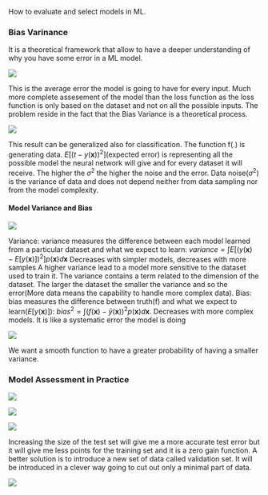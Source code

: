 How to evaluate and select models in ML. 
### Bias Varinance
It is a theoretical framework that allow to have a deeper understanding of why you have some error in a ML model. 

![](https://i.imgur.com/8jSGnY5.png)

This is the average error the model is going to have for every input. Much more complete assesement of the model than the loss function as the loss function is only based on the dataset and not on all the possible inputs. The problem reside in the fact that the Bias Variance is a theoretical process.

![](https://i.imgur.com/sqBccMy.png)

This result can be generalized also for classification. 
The function f(.) is generating data. $E[(t-y(\mathbf x))^2]$(expected error) is representing all the possible model the neural network will give and for every dataset it will receive.
The higher the $\sigma^2$ the higher the noise and the error. Data noise($\sigma^2$) is the variance of data and does not depend neither from data sampling nor from the model complexity.
#### Model Variance and Bias

![](https://i.imgur.com/VDyvmoR.png)

Variance: variance measures the difference between each model learned from a particular dataset and what we  expect to learn: $variance=\int E[(y(\mathbf x)- E[y(\mathbf x)])^2]p(\mathbf x)d\mathbf x$ 
Decreases with simpler models, decreases with more samples
A higher variance lead to a model more sensitive to the dataset used to train it.
The variance contains a term related to the dimension of the dataset. The larger the dataset the smaller the variance and so the error(More data means the capability to handle more complex data).
Bias: bias measures the difference between truth(f) and what we expect to learn($E[y(\mathbf x)]$): $bias^2=\int (f(\mathbf x)- \bar y(\mathbf x))^2p(\mathbf x)d\mathbf x$.
Decreases with more complex models.
It is like a systematic error the model is doing

![](https://i.imgur.com/0Q3dVkg.png)

We want a smooth function to have a greater probability of having a smaller variance. 
### Model Assessment in Practice

![](https://i.imgur.com/owqMP0o.png)

![](https://i.imgur.com/5js7Rjt.png)

![](https://i.imgur.com/lNBCKht.png)

Increasing the size of the test set will give me a more accurate test error but it will give me less points for the training set and it is a zero gain function. A better solution is to introduce a new set of data called validation set. It will be introduced in a clever way going to cut out only a minimal part of data.

![](https://i.imgur.com/fvYctmY.png)

